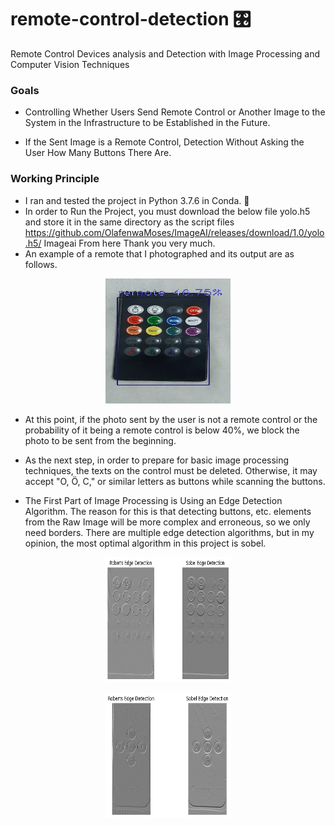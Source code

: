 # remote-control-detection :control_knobs:
Remote Control Devices analysis and Detection with Image Processing and Computer Vision Techniques
### Goals
- Controlling Whether Users Send Remote Control or Another Image to the System in the Infrastructure to be Established in the Future.

- If the Sent Image is a Remote Control, Detection Without Asking the User How Many Buttons There Are.

### Working Principle

- I ran and tested the project in Python 3.7.6 in Conda. :snake:
- In order to Run the Project, you must download the below file yolo.h5 and store it in the same directory as the script files https://github.com/OlafenwaMoses/ImageAI/releases/download/1.0/yolo.h5/
Imageai From here Thank you very much.
- An example of a remote that I photographed and its output are as follows.

<p align="center">
<img src="https://raw.githubusercontent.com/Darkksideyoda/Darkksideyoda.github.io/master/Urlimages/orgin1.PNG" width="200" height="200" />
</p>

- At this point, if the photo sent by the user is not a remote control or the probability of it being a remote control is below 40%, we block the photo to be sent from the beginning.

- As the next step, in order to prepare for basic image processing techniques, the texts on the control must be deleted. Otherwise, it may accept "O, Ö, C," or similar letters as buttons while scanning the buttons.

- The First Part of Image Processing is Using an Edge Detection Algorithm. The reason for this is that detecting buttons, etc. elements from the Raw Image will be more complex and erroneous, so we only need borders. There are multiple edge detection algorithms, but in my opinion, the most optimal algorithm in this project is sobel.

<p align="center">
<img src="https://raw.githubusercontent.com/Darkksideyoda/Darkksideyoda.github.io/master/Urlimages/output1.png" width="200" height="200" />
</p>


<p align="center">
<img src="https://raw.githubusercontent.com/Darkksideyoda/Darkksideyoda.github.io/master/Urlimages/output2.png" width="200" height="200" />
</p>
